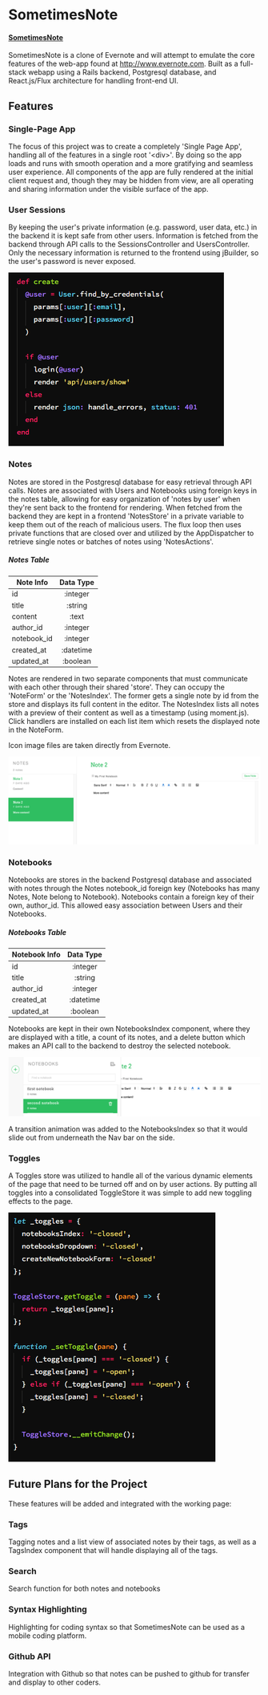 # SometimesNote

#### [SometimesNote](www.sometimes-note.herokuapp.com)

SometimesNote is a clone of Evernote and will attempt to emulate the core features of the web-app found at http://www.evernote.com. Built as a full-stack webapp using a Rails backend, Postgresql database, and React.js/Flux architecture for handling front-end UI.

## Features

### Single-Page App
The focus of this project was to create a completely 'Single Page App', handling all of the features in a single root '\<div>'. By doing so the app loads and runs with smooth operation and a more gratifying and seamless user experience. All components of the app are fully rendered at the initial client request and, though they may be hidden from view, are all operating and sharing information under the visible surface of the app.

### User Sessions
By keeping the user's private information (e.g. password, user data, etc.) in the backend it is kept safe from other users. Information is fetched from the backend through API calls to the SessionsController and UsersController. Only the necessary information is returned to the frontend using jBuilder, so the user's password is never exposed.

![create session](./docs/README_images/create_session.png)

### Notes
  Notes are stored in the Postgresql database for easy retrieval through API calls. Notes are associated with Users and Notebooks using foreign keys in the notes table, allowing for easy organization of 'notes by user' when they're sent back to the frontend for rendering. When fetched from the backend they are kept in a frontend 'NotesStore' in a private variable to keep them out of the reach of malicious users. The flux loop then uses private functions that are closed over and utilized by the AppDispatcher to retrieve single notes or batches of notes using 'NotesActions'.

  ##### Notes Table
  | Note Info     | Data Type     |
  | ------------- |:-------------:|
  | id            | :integer      |
  | title         | :string       |
  | content       | :text         |
  | author_id     | :integer      |
  | notebook_id   | :integer      |
  | created_at    | :datetime     |
  | updated_at    | :boolean      |

  Notes are rendered in two separate components that must communicate with each other through their shared 'store'. They can occupy the 'NoteForm' or the 'NotesIndex'. The former gets a single note by id from the store and displays its full content in the editor. The NotesIndex lists all notes with a preview of their content as well as a timestamp (using moment.js). Click handlers are installed on each list item which resets the displayed note in the NoteForm.

  Icon image files are taken directly from Evernote.

![notes](./docs/README_images/notes.png)

### Notebooks

  Notebooks are stores in the backend Postgresql database and associated with notes through the Notes notebook_id foreign key (Notebooks has many Notes, Note belong to Notebook). Notebooks contain a foreign key of their own, author_id. This allowed easy association between Users and their Notebooks.

  ##### Notebooks Table
  | Notebook Info     | Data Type     |
  | ------------- |:-------------:|
  | id            | :integer      |
  | title         | :string       |
  | author_id         | :integer       |
  | created_at    | :datetime     |
  | updated_at    | :boolean      |

  Notebooks are kept in their own NotebooksIndex component, where they are displayed with a title, a count of its notes, and a delete button which makes an API call to the backend to destroy the selected notebook.

![notebooks](./docs/README_images/notebooks_drawer.png)

A transition animation was added to the NotebooksIndex so that it would slide out from underneath the Nav bar on the side.


### Toggles

A Toggles store was utilized to handle all of the various dynamic elements of the page that need to be turned off and on by user actions. By putting all toggles into a consolidated ToggleStore it was simple to add new toggling effects to the page.

![toggles](./docs/README_images/toggles.png)

## Future Plans for the Project

These features will be added and integrated with the working page:

### Tags
  Tagging notes and a list view of associated notes by their tags, as well as a TagsIndex component that will handle displaying all of the tags.

### Search
  Search function for both notes and notebooks

### Syntax Highlighting
  Highlighting for coding syntax so that SometimesNote can be used as a mobile coding platform.

### Github API
  Integration with Github so that notes can be pushed to github for transfer and display to other coders.
